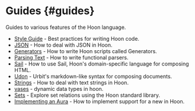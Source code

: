 # Guides {#guides}

Guides to various features of the Hoon language.

- [Style Guide](style.md) - Best practices for writing Hoon code.
- [JSON](json-guide.md) - How to deal with JSON in Hoon.
- [Generators](generators.md) - How to write Hoon scripts called Generators.
- [Parsing Text](parsing.md) - How to write functional parsers.
- [Sail](sail.md) - How to use Sail, Hoon's domain-specific language for composing HTML.
- [Udon](udon.md) - Urbit's markdown-like syntax for composing documents.
- [Strings](strings.md) - How to deal with text strings in Hoon.
- [vases](vases.md) - dynamic data types in hoon.
- [Sets](sets.md) - Explore set relations using the Hoon standard library.
- [Implementing an Aura](aura-guide.md) - How to implement support for a new in Hoon.
